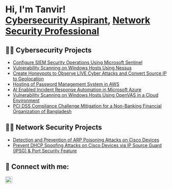 <h1>Hi, I'm Tanvir! <br/><a href="https://github.com/tanvir2220">Cybersecurity Aspirant</a>, <a href="https://www.linkedin.com/in/tanvir-khasru-adnan/">Network Security Professional</a></h1>

<h2>👨‍💻 Cybersecurity Projects</h2>

  - [Configure SIEM Security Operations Using Microsoft Sentinel](https://github.com/tanvir2220/Configure-SIEM-Security-Operations-Using-Microsoft-Sentinel)
  - [Vulnerability Scanning on Windows Hosts Using Nessus](https://github.com/tanvir2220/Vulnerability-Scanning-on-Windows-Hosts-Using-Nessus)
  - [Create Honeypots to Observe LIVE Cyber Attacks and Convert Source IP to Geolocation](https://github.com/tanvir2220/Create-Honeypots-to-Observe-LIVE-Cyber-Attacks-and-Convert-Source-IP-to-Geolocation)
  - [Hosting of Password Management System in AWS](https://github.com/tanvir2220/Hosting-of-Password-Management-System-in-AWS)
  - [AI Enabled Incident Response Automation in Microsoft Azure ](https://github.com/tanvir2220/AI-Enabled-Incident-Response-Automation-in-Microsoft-Azure-)
  - [Vulnerability Scanning on Windows Hosts Using OpenVAS in a Cloud Environment](https://github.com/tanvir2220/Vulnerability-Scanning-on-Windows-Hosts-Using-OpenVAS-in-a-Cloud-Environment/tree/main)
  - [PCI DSS Compliance Challenge Mitigation for a Non-Banking Financial Organization of Bangladesh](https://github.com/tanvir2220/PCI-DSS-Compliance-Challenge-Mitigation-for-a-Non-Banking-Financial-Organization-of-Bangladesh/tree/main)

<h2>👨‍💻 Network Security Projects</h2>

- [Detection and Prevention of ARP Poisoning Attacks on Cisco Devices](https://github.com/tanvir2220/Detection-and-Prevention-of-ARP-Poisoning-Attacks-in-Cisco-Devices)
- [Prevent DHCP Spoofing Attacks on Cisco Devices via IP Source Guard (IPSG) & Port Security Feature](https://github.com/tanvir2220/Prevent-DHCP-Spoofing-Attacks-on-Cisco-Devices-via-IP-Source-Guard-IPSG-Port-Security-Feature/tree/main)
<h2> 🤳 Connect with me:</h2>

[<img align="left" alt="Tanvir Khasru Adnan | LinkedIn" width="22px" src="https://cdn.jsdelivr.net/npm/simple-icons@v3/icons/linkedin.svg" />][linkedin]


[linkedin]: https://www.linkedin.com/in/tanvir-khasru-adnan/

<!--
**joshmadakor1/joshmadakor1** is a ✨ _special_ ✨ repository because its `README.md` (this file) appears on your GitHub profile.

Here are some ideas to get you started:

- 🔭 I’m currently working on ...
- 🌱 I’m currently learning ...
- 👯 I’m looking to collaborate on ...
- 🤔 I’m looking for help with ...
- 💬 Ask me about ...
- 📫 How to reach me: ...
- 😄 Pronouns: ...
- ⚡ Fun fact: ...
-->
